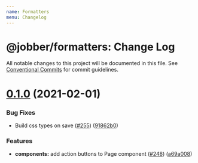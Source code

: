 ```yaml
---
name: Formatters
menu: Changelog
---
```


# @jobber/formatters: Change Log

All notable changes to this project will be documented in this file.
See [Conventional Commits](https://conventionalcommits.org) for commit guidelines.

# [0.1.0](https://github.com/GetJobber/atlantis/compare/@jobber/formatters@0.0.4...@jobber/formatters@0.1.0) (2021-02-01)


### Bug Fixes

* Build css types on save ([#255](https://github.com/GetJobber/atlantis/issues/255)) ([91862b0](https://github.com/GetJobber/atlantis/commit/91862b007a006c42a22d39389639c0598efc19c5))


### Features

* **components:** add action buttons to Page component  ([#248](https://github.com/GetJobber/atlantis/issues/248)) ([a69a008](https://github.com/GetJobber/atlantis/commit/a69a0089bd66652a617140d9d5fc312d9060cb07))
